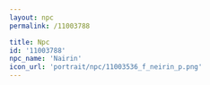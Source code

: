 ```yaml
---
layout: npc
permalink: /11003788

title: Npc
id: '11003788'
npc_name: 'Nairin'
icon_url: 'portrait/npc/11003536_f_neirin_p.png'
---
```

